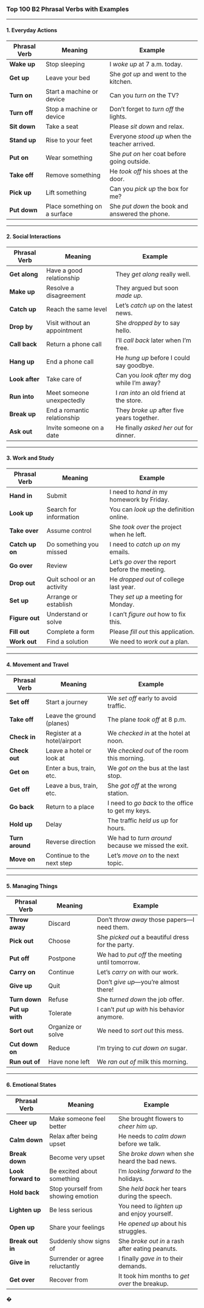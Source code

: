 ### **Top 100 B2 Phrasal Verbs with Examples**

---

#### **1. Everyday Actions**
| **Phrasal Verb**  | **Meaning**                   | **Example**                                          |
|-------------------|-------------------------------|----------------------------------------------------|
| **Wake up**       | Stop sleeping                | I *woke up* at 7 a.m. today.                       |
| **Get up**        | Leave your bed               | She *got up* and went to the kitchen.              |
| **Turn on**       | Start a machine or device    | Can you *turn on* the TV?                          |
| **Turn off**      | Stop a machine or device     | Don’t forget to *turn off* the lights.            |
| **Sit down**      | Take a seat                  | Please *sit down* and relax.                      |
| **Stand up**      | Rise to your feet            | Everyone *stood up* when the teacher arrived.     |
| **Put on**        | Wear something               | She *put on* her coat before going outside.       |
| **Take off**      | Remove something             | He *took off* his shoes at the door.              |
| **Pick up**       | Lift something               | Can you *pick up* the box for me?                 |
| **Put down**      | Place something on a surface | She *put down* the book and answered the phone.   |

---

#### **2. Social Interactions**
| **Phrasal Verb**  | **Meaning**                     | **Example**                                         |
|-------------------|---------------------------------|---------------------------------------------------|
| **Get along**     | Have a good relationship       | They *get along* really well.                     |
| **Make up**       | Resolve a disagreement         | They argued but soon *made up*.                   |
| **Catch up**      | Reach the same level           | Let’s *catch up* on the latest news.              |
| **Drop by**       | Visit without an appointment   | She *dropped by* to say hello.                    |
| **Call back**     | Return a phone call            | I’ll *call back* later when I’m free.             |
| **Hang up**       | End a phone call               | He *hung up* before I could say goodbye.          |
| **Look after**    | Take care of                   | Can you *look after* my dog while I’m away?       |
| **Run into**      | Meet someone unexpectedly      | I *ran into* an old friend at the store.          |
| **Break up**      | End a romantic relationship    | They *broke up* after five years together.        |
| **Ask out**       | Invite someone on a date       | He finally *asked her out* for dinner.            |

---

#### **3. Work and Study**
| **Phrasal Verb**  | **Meaning**                  | **Example**                                         |
|-------------------|------------------------------|---------------------------------------------------|
| **Hand in**       | Submit                      | I need to *hand in* my homework by Friday.        |
| **Look up**       | Search for information      | You can *look up* the definition online.          |
| **Take over**     | Assume control              | She *took over* the project when he left.         |
| **Catch up on**   | Do something you missed     | I need to *catch up on* my emails.                |
| **Go over**       | Review                      | Let’s *go over* the report before the meeting.    |
| **Drop out**      | Quit school or an activity  | He *dropped out* of college last year.            |
| **Set up**        | Arrange or establish        | They *set up* a meeting for Monday.               |
| **Figure out**    | Understand or solve         | I can’t *figure out* how to fix this.             |
| **Fill out**      | Complete a form             | Please *fill out* this application.               |
| **Work out**      | Find a solution             | We need to *work out* a plan.                     |

---

#### **4. Movement and Travel**
| **Phrasal Verb**  | **Meaning**                 | **Example**                                         |
|-------------------|-----------------------------|---------------------------------------------------|
| **Set off**       | Start a journey            | We *set off* early to avoid traffic.              |
| **Take off**      | Leave the ground (planes)   | The plane *took off* at 8 p.m.                    |
| **Check in**      | Register at a hotel/airport | We *checked in* at the hotel at noon.             |
| **Check out**     | Leave a hotel or look at    | We *checked out* of the room this morning.        |
| **Get on**        | Enter a bus, train, etc.    | We *got on* the bus at the last stop.             |
| **Get off**       | Leave a bus, train, etc.    | She *got off* at the wrong station.               |
| **Go back**       | Return to a place           | I need to *go back* to the office to get my keys. |
| **Hold up**       | Delay                      | The traffic *held us up* for hours.               |
| **Turn around**   | Reverse direction           | We had to *turn around* because we missed the exit. |
| **Move on**       | Continue to the next step   | Let’s *move on* to the next topic.                |

---

#### **5. Managing Things**
| **Phrasal Verb**  | **Meaning**                      | **Example**                                         |
|-------------------|----------------------------------|---------------------------------------------------|
| **Throw away**    | Discard                        | Don’t *throw away* those papers—I need them.      |
| **Pick out**      | Choose                         | She *picked out* a beautiful dress for the party. |
| **Put off**       | Postpone                      | We had to *put off* the meeting until tomorrow.   |
| **Carry on**      | Continue                      | Let’s *carry on* with our work.                   |
| **Give up**       | Quit                          | Don’t *give up*—you’re almost there!              |
| **Turn down**     | Refuse                        | She *turned down* the job offer.                  |
| **Put up with**   | Tolerate                      | I can’t *put up with* his behavior anymore.       |
| **Sort out**      | Organize or solve             | We need to *sort out* this mess.                  |
| **Cut down on**   | Reduce                        | I’m trying to *cut down on* sugar.                |
| **Run out of**    | Have none left               | We *ran out of* milk this morning.                |

---

#### **6. Emotional States**
| **Phrasal Verb**  | **Meaning**                      | **Example**                                         |
|-------------------|----------------------------------|---------------------------------------------------|
| **Cheer up**      | Make someone feel better        | She brought flowers to *cheer him up*.            |
| **Calm down**     | Relax after being upset         | He needs to *calm down* before we talk.           |
| **Break down**    | Become very upset              | She *broke down* when she heard the bad news.     |
| **Look forward to** | Be excited about something     | I’m *looking forward to* the holidays.            |
| **Hold back**     | Stop yourself from showing emotion | She *held back* her tears during the speech.      |
| **Lighten up**    | Be less serious                | You need to *lighten up* and enjoy yourself.      |
| **Open up**       | Share your feelings            | He *opened up* about his struggles.               |
| **Break out in**  | Suddenly show signs of          | She *broke out in* a rash after eating peanuts.   |
| **Give in**       | Surrender or agree reluctantly  | I finally *gave in* to their demands.             |
| **Get over**      | Recover from                   | It took him months to *get over* the breakup.     |
�
